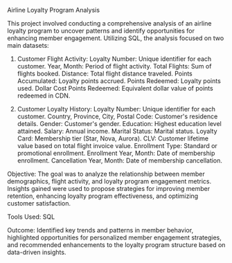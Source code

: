 Airline Loyalty Program Analysis

This project involved conducting a comprehensive analysis of an airline loyalty program to uncover patterns and identify opportunities for enhancing member engagement. Utilizing SQL, the analysis focused on two main datasets:

1. Customer Flight Activity:
Loyalty Number: Unique identifier for each customer.
Year, Month: Period of flight activity.
Total Flights: Sum of flights booked.
Distance: Total flight distance traveled.
Points Accumulated: Loyalty points accrued.
Points Redeemed: Loyalty points used.
Dollar Cost Points Redeemed: Equivalent dollar value of points redeemed in CDN.

2. Customer Loyalty History:
Loyalty Number: Unique identifier for each customer.
Country, Province, City, Postal Code: Customer's residence details.
Gender: Customer's gender.
Education: Highest education level attained.
Salary: Annual income.
Marital Status: Marital status.
Loyalty Card: Membership tier (Star, Nova, Aurora).
CLV: Customer lifetime value based on total flight invoice value.
Enrollment Type: Standard or promotional enrollment.
Enrollment Year, Month: Date of membership enrollment.
Cancellation Year, Month: Date of membership cancellation.

Objective:
The goal was to analyze the relationship between member demographics, flight activity, and loyalty program engagement metrics. Insights gained were used to propose strategies for improving member retention, enhancing loyalty program effectiveness, and optimizing customer satisfaction.

Tools Used: 
SQL

Outcome: 
Identified key trends and patterns in member behavior, highlighted opportunities for personalized member engagement strategies, and recommended enhancements to the loyalty program structure based on data-driven insights.
